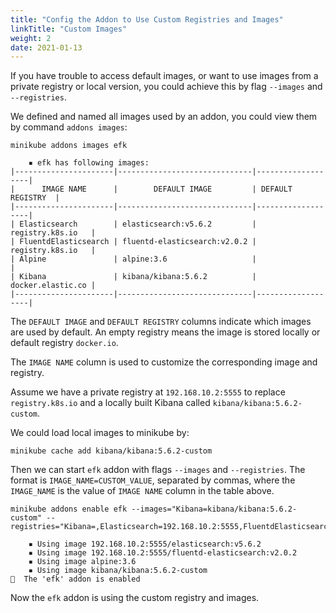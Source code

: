 ```yaml
---
title: "Config the Addon to Use Custom Registries and Images"
linkTitle: "Custom Images"
weight: 2
date: 2021-01-13
---
```


If you have trouble to access default images, or want to use images from a private registry or local version, you could achieve
this by flag `--images` and `--registries`.

We defined and named all images used by an addon, you could view them by command `addons images`:

```shell
minikube addons images efk
```

```
    ▪ efk has following images:
|----------------------|------------------------------|-------------------|
|      IMAGE NAME      |        DEFAULT IMAGE         | DEFAULT REGISTRY  |
|----------------------|------------------------------|-------------------|
| Elasticsearch        | elasticsearch:v5.6.2         | registry.k8s.io   |
| FluentdElasticsearch | fluentd-elasticsearch:v2.0.2 | registry.k8s.io   |
| Alpine               | alpine:3.6                   |                   |
| Kibana               | kibana/kibana:5.6.2          | docker.elastic.co |
|----------------------|------------------------------|-------------------|
```

The `DEFAULT IMAGE` and `DEFAULT REGISTRY` columns indicate which images are used by default.
An empty registry means the image is stored locally or default registry `docker.io`.

The `IMAGE NAME` column is used to customize the corresponding image and registry.

Assume we have a private registry at `192.168.10.2:5555` to replace `registry.k8s.io` and a locally built Kibana called `kibana/kibana:5.6.2-custom`.

We could load local images to minikube by:

```shell
minikube cache add kibana/kibana:5.6.2-custom
```

Then we can start `efk` addon with flags `--images` and `--registries`.
The format is `IMAGE_NAME=CUSTOM_VALUE`, separated by commas, where the `IMAGE_NAME` is the value of `IMAGE NAME` column in the table above.

```shell
minikube addons enable efk --images="Kibana=kibana/kibana:5.6.2-custom" --registries="Kibana=,Elasticsearch=192.168.10.2:5555,FluentdElasticsearch=192.168.10.2:5555"
```

```
    ▪ Using image 192.168.10.2:5555/elasticsearch:v5.6.2
    ▪ Using image 192.168.10.2:5555/fluentd-elasticsearch:v2.0.2
    ▪ Using image alpine:3.6
    ▪ Using image kibana/kibana:5.6.2-custom
🌟  The 'efk' addon is enabled
```

Now the `efk` addon is using the custom registry and images.

